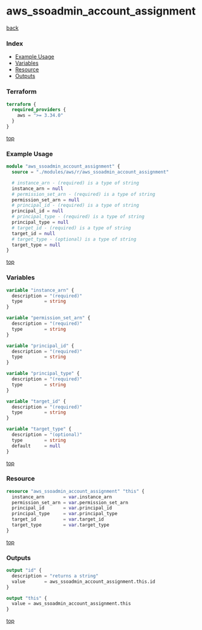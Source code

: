 # aws_ssoadmin_account_assignment

[back](../aws.md)

### Index

- [Example Usage](#example-usage)
- [Variables](#variables)
- [Resource](#resource)
- [Outputs](#outputs)

### Terraform

```terraform
terraform {
  required_providers {
    aws = ">= 3.34.0"
  }
}
```

[top](#index)

### Example Usage

```terraform
module "aws_ssoadmin_account_assignment" {
  source = "./modules/aws/r/aws_ssoadmin_account_assignment"

  # instance_arn - (required) is a type of string
  instance_arn = null
  # permission_set_arn - (required) is a type of string
  permission_set_arn = null
  # principal_id - (required) is a type of string
  principal_id = null
  # principal_type - (required) is a type of string
  principal_type = null
  # target_id - (required) is a type of string
  target_id = null
  # target_type - (optional) is a type of string
  target_type = null
}
```

[top](#index)

### Variables

```terraform
variable "instance_arn" {
  description = "(required)"
  type        = string
}

variable "permission_set_arn" {
  description = "(required)"
  type        = string
}

variable "principal_id" {
  description = "(required)"
  type        = string
}

variable "principal_type" {
  description = "(required)"
  type        = string
}

variable "target_id" {
  description = "(required)"
  type        = string
}

variable "target_type" {
  description = "(optional)"
  type        = string
  default     = null
}
```

[top](#index)

### Resource

```terraform
resource "aws_ssoadmin_account_assignment" "this" {
  instance_arn       = var.instance_arn
  permission_set_arn = var.permission_set_arn
  principal_id       = var.principal_id
  principal_type     = var.principal_type
  target_id          = var.target_id
  target_type        = var.target_type
}
```

[top](#index)

### Outputs

```terraform
output "id" {
  description = "returns a string"
  value       = aws_ssoadmin_account_assignment.this.id
}

output "this" {
  value = aws_ssoadmin_account_assignment.this
}
```

[top](#index)
